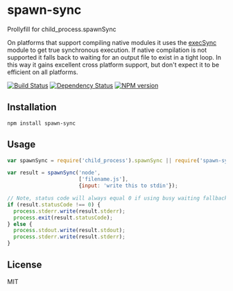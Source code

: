 # spawn-sync

Prollyfill for child_process.spawnSync

On platforms that support compiling native modules it uses the [execSync]() module to get true synchronous execution.  If native compilation is not supported it falls back to waiting for an output file to exist in a tight loop.  In this way it gains excellent cross platform support, but don't expect it to be efficient on all platforms.

[![Build Status](https://travis-ci.org/ForbesLindesay/spawn-sync.png?branch=master)](https://travis-ci.org/ForbesLindesay/spawn-sync)
[![Dependency Status](https://gemnasium.com/ForbesLindesay/spawn-sync.png)](https://gemnasium.com/ForbesLindesay/spawn-sync)
[![NPM version](https://badge.fury.io/js/spawn-sync.png)](http://badge.fury.io/js/spawn-sync)

## Installation

    npm install spawn-sync


## Usage

```js
var spawnSync = require('child_process').spawnSync || require('spawn-sync');

var result = spawnSync('node',
                       ['filename.js'],
                       {input: 'write this to stdin'});

// Note, status code will always equal 0 if using busy waiting fallback
if (result.statusCode !== 0) {
  process.stderr.write(result.stderr);
  process.exit(result.statusCode);
} else {
  process.stdout.write(result.stdout);
  process.stderr.write(result.stderr);
}
```

## License

  MIT